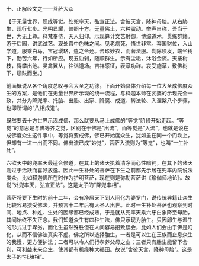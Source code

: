 十、正解经文之——菩萨大众

​    【于无量世界，现成等觉。处兜率天，弘宣正法。舍彼天宫，降神母胎。从右胁生，现行七步。光明显耀，普照十方。无量佛土，六种震动。举声自称，吾当于世，为无上尊。释梵奉侍，天人归仰。示现算计文艺射御，博综道术，贯练群籍。游于后园，讲武试艺。现处宫中色味之间。见老病死，悟世非常。弃国财位，入山学道。服乘白马，宝冠璎珞，遣之令还。舍珍妙衣，而著法服。剃除须发，端坐树下，勤苦六年，行如所应。现五浊刹，随顺群生。示有尘垢，沐浴金流。天按树枝，得攀出池。灵禽翼从，往诣道场。吉祥感征，表章功祚。哀受施草，敷佛树下，跏趺而坐。】
​      

​    前面概说从各个角度总叹与会大圣之功德，下面开始具体介绍每一位大圣成佛度众生的方案，是他们在无量世界所示现的统一流程，与释迦本师在娑婆的示现完全一致，共分为降兜率、托胎、出胎、出家、降魔、成道、转法轮、入涅槃八个步骤，也即所谓的“八相成道”。

​     既然要去十方世界示现成佛，那么就要从马上成佛的“等觉”阶段开始走起。“等觉”的意思是与佛等齐之觉，区别在于佛是“出流”，而等觉是“入流”。也就是说在成佛度众生这件事中，等觉将要成佛，佛已开始度众生，犹如虽在同一个门坎上，但却有一进一出而不同。佛出流已成“妙觉”，菩萨入流则为“等觉”，也叫“一生补处”。

​     六欲天中的兜率天最适合修道，在其上的诸天执着清净而心性暗钝，在其下的诸天则过于活跃而喜好放逸。因此一生补处的菩萨在下生之前都先示居在兜率内院说法度众，比如释迦佛所在时作为护明菩萨，现在则是弥勒菩萨讲《瑜伽师地论》。故说“处兜率天，弘宣正法”。这是太子的“降兜率相”。

​     菩萨将要下生时的前十二年，会有净居天下到人间化为婆罗门，说传统典籍让众生比较容易接受佛法，并预言十二年后有大圣人出世。此时一生补处菩萨也观察到时间、地点、种姓、生处的因缘都已经成熟，于是就从兜率天乘六牙白象降至母胎，其间始终不失正念。我们知道众生有四种生法，佛只示现为胎生。只因卵生与湿生的形式过于卑劣，而化生虽然殊胜但在人间容易招致误会，比如人们会由于佛是幻化，从而不信佛法真实不虚。佛之所以选择胎生，一者是可以生在王族而止息众生的我慢，更方便护法；二者可以令人们行孝养父母之业；三者只有胎生能留下舍利，可利益未来众生，使其都有机缘种大福田。故说“舍彼天宫，降神母胎”。这是太子的“托胎相”。